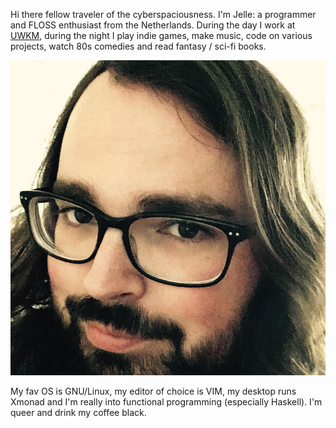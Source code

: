 <!--
title: About me
-->
Hi there fellow traveler of the cyberspaciousness. I'm Jelle: a programmer and
FLOSS enthusiast from the Netherlands. During the day I work at
[UWKM](http://uwkm.nl/), during the night I play indie games, make music, code
on various projects, watch 80s comedies and read fantasy / sci-fi
books.

![](/assets/jelle.jpg)

My fav OS is GNU/Linux, my editor of choice is VIM, my desktop runs Xmonad and
I'm really into functional programming (especially Haskell). I'm queer and drink
my coffee black. 

